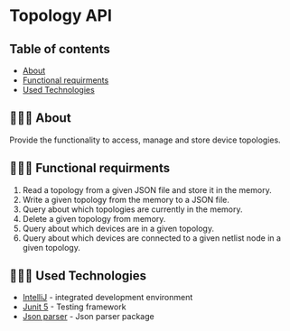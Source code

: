 # Topology API
## Table of contents
+ [About](#about)
+ [Functional requirments](#functionalRequirments)
+ [Used Technologies](#usedTechnologies)
 ## 🤷🏻‍♂️ About <a name = "about"></a>
 Provide the functionality to access, manage and store device topologies.
 ## 👮🏻‍♂️ Functional requirments <a name="functionalRequirments"></a>
1. Read a topology from a given JSON file and store it in the memory.
2. Write a given topology from the memory to a JSON file.
3. Query about which topologies are currently in the memory.
4. Delete a given topology from memory.
5. Query about which devices are in a given topology.
6. Query about which devices are connected to a given netlist node in
a given topology.
## 👨🏻‍💻 Used Technologies <a name="usedTechnologies"></a>
- [IntelliJ](https://www.jetbrains.com/idea/) - integrated development environment 
- [Junit 5](https://junit.org) - Testing framework
- [Json parser](https://github.com/stleary/JSON-java) - Json parser package
 
